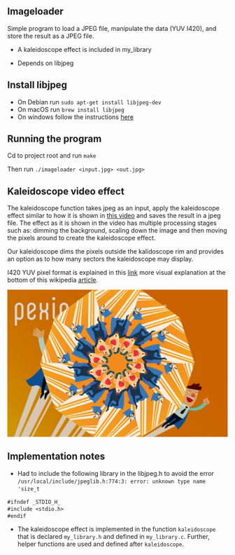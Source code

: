 ## Imageloader

Simple program to load a JPEG file, manipulate the data (YUV I420), and store the result as a JPEG file.

- A kaleidoscope effect is included in my_library

- Depends on libjpeg

## Install libjpeg
- On Debian run `sudo apt-get install libjpeg-dev`
- On macOS run `brew install libjpeg`
- On windows follow the instructions [here](http://gnuwin32.sourceforge.net/packages/jpeg.htm)

## Running the program
Cd to project root and run `make`

Then run `./imageloader <input.jpg> <out.jpg>`

## Kaleidoscope video effect

The kaleidoscope function takes jpeg as an input, apply the kaleidoscope effect similar to how it is shown in [this video](https://www.youtube.com/watch?v=SbQJKjORQJk) and saves the result in a jpeg file. The effect as it is shown in the video has multiple processing stages such as: dimming the background, scaling down the image and then moving the pixels around to create the kaleidoscope effect. 

Our kaleidoscope dims the pixels outside the kalidoscope rim and provides an option as to how many sectors the kaleidoscope may display.

I420 YUV pixel format is explained in this [link](https://www.fourcc.org/pixel-format/yuv-i420/) more visual explanation at the bottom of this wikipedia [article](https://en.wikipedia.org/wiki/YUV).

![Kaleidoscope](out-example.jpg)

## Implementation notes

- Had to include the following library in the libjpeg.h to avoid the error
`/usr/local/include/jpeglib.h:774:3: error: unknown type name 'size_t`

```
#ifndef _STDIO_H_
#include <stdio.h>
#endif
```

- The kaleidoscope effect is implemented in the function `kaleidoscope` that is declared `my_library.h` and defined in `my_library.c`. Further, helper functions are used and defined after `kaleidoscope`.